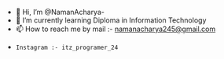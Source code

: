 - 👋 Hi, I’m @NamanAcharya-
- 🌱 I’m currently learning Diploma in Information Technology
- 📫 How to reach me by mail :- namanacharya245@gmail.com
-     Instagram :- itz_programer_24

<!---
NamanAcharya-Dev/NamanAcharya-Dev is a ✨ special ✨ repository because its `README.md` (this file) appears on your GitHub profile.
You can click the Preview link to take a look at your changes.
--->
